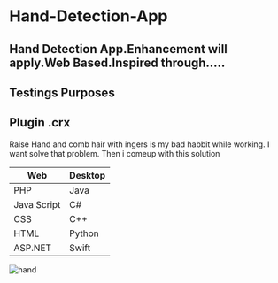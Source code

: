 # Hand-Detection-App
## Hand Detection App.Enhancement will apply.Web Based.Inspired through.....
## Testings Purposes
## Plugin .crx

Raise Hand and comb hair with ingers is my bad habbit while working. I want solve that problem. Then i comeup with this solution 

Web | Desktop
-- | --
PHP | Java
Java Script | C#
CSS | C++
HTML | Python
ASP.NET | Swift

![hand]( 1.jpg)


